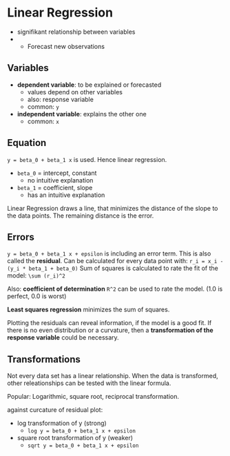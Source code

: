 # Linear Regression

* signifikant relationship between variables
* + Forecast new observations

## Variables

* **dependent variable**: to be explained or forecasted
    * values depend on other variables  
    * also: response variable
    * common: `y`
* **independent variable**: explains the other one
    * common: `x`

## Equation

`y = beta_0 + beta_1 x` is used.
Hence linear regression.

* `beta_0` = intercept, constant
    * no intuitive explanation
* `beta_1` = coefficient, slope
    * has an intuitive explanation

Linear Regression draws a line, that minimizes the distance of the slope to the data points.
The remaining distance is the error.

## Errors

`y = beta_0 + beta_1 x + epsilon` is including an error term.
This is also called the **residual**.
Can be calculated for every data point with: `r_i = x_i - (y_i * beta_1 + beta_0)`
Sum of squares is calculated to rate the fit of the model: `\sum (r_i)^2`

Also: **coefficient of determination** `R^2` can be used to rate the model. (1.0 is perfect, 0.0 is worst)

**Least squares regression** minimizes the sum of squares.

Plotting the residuals can reveal information, if the model is a good fit.
If there is no even distribution or a curvature, then a **transformation of the response variable** could be necessary.

## Transformations

Not every data set has a linear relationship.
When the data is transformed, other releationships can be tested with the linear formula.

Popular: Logarithmic, square root, reciprocal transformation.

against curcature of residual plot:
* log transformation of y (strong)
    * `log y = beta_0 + beta_1 x + epsilon`
* square root transformation of y (weaker)
    * `sqrt y = beta_0 + beta_1 x + epsilon`

 
